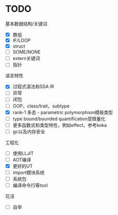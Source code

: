 # TODO

基本数据结构/关键词
- [X] 数组
- [X] IF/LOOP
- [X] struct
- [ ] SOME/NONE
- [ ] extern关键词
- [ ] 指针

语言特性
- [X] 过程式语法和SSA IR
- [ ] 异常
- [ ] 闭包
- [ ] OOP，class/trait，subtype
- [X] rank-1 多态 - parametric polymorphism模板类型
- [ ] type bound/bounded quantification受限量化
- [ ] 更多函数式和类型特性，例如effect，参考koka
- [ ] gc以及内存安全

工程化
- [ ] 使用LLJIT
- [ ] AOT编译
- [X] 更好的UT
- [ ] import模块系统
- [ ] 系统包
- [ ] 编译命令行等tool

花活
- [ ] 自举
